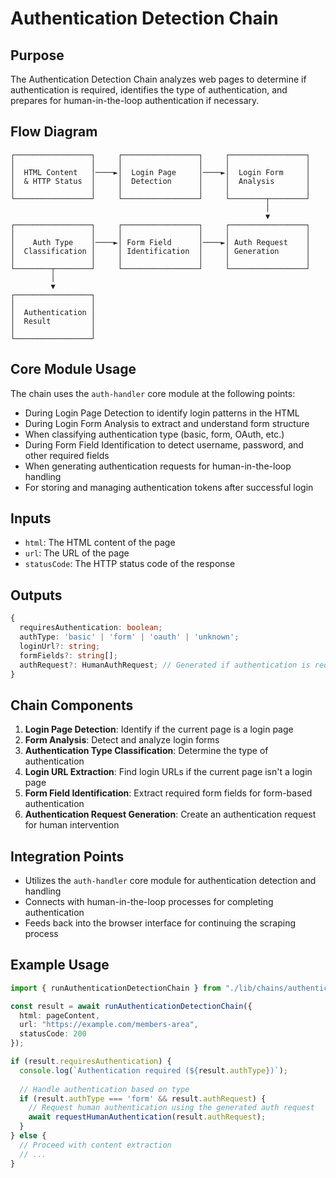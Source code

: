 # Authentication Detection Chain

## Purpose

The Authentication Detection Chain analyzes web pages to determine if authentication is required, identifies the type of authentication, and prepares for human-in-the-loop authentication if necessary.

## Flow Diagram

```
┌─────────────────┐     ┌─────────────────┐     ┌─────────────────┐
│                 │     │                 │     │                 │
│  HTML Content   │────►│  Login Page     │────►│  Login Form     │
│  & HTTP Status  │     │  Detection      │     │  Analysis       │
│                 │     │                 │     │                 │
└─────────────────┘     └─────────────────┘     └────────┬────────┘
                                                         │
                                                         ▼
┌─────────────────┐     ┌─────────────────┐     ┌─────────────────┐
│                 │     │                 │     │                 │
│    Auth Type    │────►│ Form Field      │────►│ Auth Request    │
│  Classification │     │ Identification  │     │ Generation      │
│                 │     │                 │     │                 │
└────────┬────────┘     └─────────────────┘     └─────────────────┘
         │
         ▼
┌─────────────────┐
│                 │
│  Authentication │
│  Result         │
│                 │
└─────────────────┘
```

## Core Module Usage

The chain uses the `auth-handler` core module at the following points:
- During Login Page Detection to identify login patterns in the HTML
- During Login Form Analysis to extract and understand form structure
- When classifying authentication type (basic, form, OAuth, etc.)
- During Form Field Identification to detect username, password, and other required fields
- When generating authentication requests for human-in-the-loop handling
- For storing and managing authentication tokens after successful login

## Inputs

- `html`: The HTML content of the page
- `url`: The URL of the page
- `statusCode`: The HTTP status code of the response

## Outputs

```typescript
{
  requiresAuthentication: boolean;
  authType: 'basic' | 'form' | 'oauth' | 'unknown';
  loginUrl?: string;
  formFields?: string[];
  authRequest?: HumanAuthRequest; // Generated if authentication is required
}
```

## Chain Components

1. **Login Page Detection**: Identify if the current page is a login page
2. **Form Analysis**: Detect and analyze login forms
3. **Authentication Type Classification**: Determine the type of authentication
4. **Login URL Extraction**: Find login URLs if the current page isn't a login page
5. **Form Field Identification**: Extract required form fields for form-based authentication
6. **Authentication Request Generation**: Create an authentication request for human intervention

## Integration Points

- Utilizes the `auth-handler` core module for authentication detection and handling
- Connects with human-in-the-loop processes for completing authentication
- Feeds back into the browser interface for continuing the scraping process

## Example Usage

```typescript
import { runAuthenticationDetectionChain } from "./lib/chains/authentication-detection-chain";

const result = await runAuthenticationDetectionChain({
  html: pageContent,
  url: "https://example.com/members-area",
  statusCode: 200
});

if (result.requiresAuthentication) {
  console.log(`Authentication required (${result.authType})`);
  
  // Handle authentication based on type
  if (result.authType === 'form' && result.authRequest) {
    // Request human authentication using the generated auth request
    await requestHumanAuthentication(result.authRequest);
  }
} else {
  // Proceed with content extraction
  // ...
}
``` 